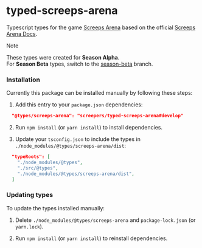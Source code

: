 # typed-screeps-arena

Typescript types for the game [Screeps Arena](https://store.steampowered.com/app/1137320/Screeps_Arena/) based on the official [Screeps Arena Docs](https://arena.screeps.com/docs/).

> [!NOTE]
> These types were created for **Season Alpha**. \
> For **Season Beta** types, switch to the [season-beta](https://github.com/screepers/typed-screeps-arena/tree/season-beta#readme) branch.

### Installation

Currently this package can be installed manually by following these steps:

1. Add this entry to your `package.json` dependencies:
```json
  "@types/screeps-arena": "screepers/typed-screeps-arena#develop"
```

2. Run `npm install` (or `yarn install`) to install dependencies.

3. Update your `tsconfig.json` to include the types in `./node_modules/@types/screeps-arena/dist`:

```json
  "typeRoots": [
    "./node_modules/@types",
    "./src/@types",
    "./node_modules/@types/screeps-arena/dist",
  ]
```

### Updating types

To update the types installed manually:

1. Delete `./node_modules/@types/screeps-arena` and `package-lock.json` (or `yarn.lock`).

2. Run `npm install` (or `yarn install`) to reinstall dependencies.
